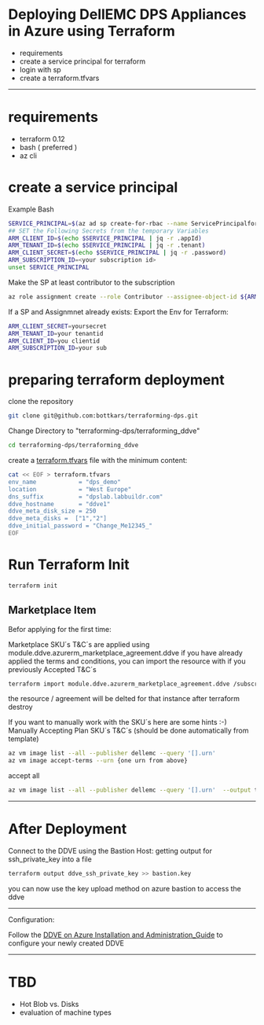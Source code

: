 # Deploying DellEMC DPS Appliances in Azure using Terraform
- requirements
- create a service principal for terraform
- login with sp
- create a terraform.tfvars

---
# requirements
- terraform 0.12
- bash ( preferred )
- az cli
# create a service principal

Example Bash

```bash
SERVICE_PRINCIPAL=$(az ad sp create-for-rbac --name ServicePrincipalforTerraform --output json)
## SET the Following Secrets from the temporary Variables
ARM_CLIENT_ID=$(echo $SERVICE_PRINCIPAL | jq -r .appId)
ARM_TENANT_ID=$(echo $SERVICE_PRINCIPAL | jq -r .tenant)
ARM_CLIENT_SECRET=$(echo $SERVICE_PRINCIPAL | jq -r .password)
ARM_SUBSCRIPTION_ID=<your subscription id>
unset SERVICE_PRINCIPAL
```
Make the SP at least contributor to the subscription

```bash
az role assignment create --role Contributor --assignee-object-id ${ARM_CLIENT_ID} --assignee-principal-type ServicePrincipal --scope /subscriptions/${ARM_SUBSCRIPTION_ID}
```

If a SP and Assignmnet already exists:
Export the Env for Terraform:
```bash
ARM_CLIENT_SECRET=yoursecret
ARM_TENANT_ID=your tenantid
ARM_CLIENT_ID=you clientid
ARM_SUBSCRIPTION_ID=your sub
```
# preparing terraform deployment

clone the repository
```bash
git clone git@github.com:bottkars/terraforming-dps.git
```

Change Directory to "terraforming-dps/terraforming_ddve"


```bash
cd terraforming-dps/terraforming_ddve
```
create a [terraform.tfvars](./terraforming_ddve/terraform.tfvars.example) file 
with the minimum content:
```bash
cat << EOF > terraform.tfvars
env_name            = "dps_demo"
location            = "West Europe"
dns_suffix          = "dpslab.labbuildr.com"
ddve_hostname       = "ddve1"
ddve_meta_disk_size = 250
ddve_meta_disks =  ["1","2"]
ddve_initial_password = "Change_Me12345_"
EOF

```

# Run Terraform Init
```bash
terraform init
```
## Marketplace Item
Befor applying for the first time:

Marketplace SKU´s T&C´s are applied using
module.ddve.azurerm_marketplace_agreement.ddve if you have already applied the terms and conditions, you can import the resource with
if you previously Accepted T&C´s
```bash
terraform import module.ddve.azurerm_marketplace_agreement.ddve /subscriptions/${ARM_SUBSCRIPTION_ID}/providers/Microsoft.MarketplaceOrdering/agreements/dellemc/offers/dell-emc-datadomain-virtual-edition-v4/plans/ddve-50-ver-72005
```

the resource / agreement will be delted for that instance after terraform destroy

If you want to manually work with the SKU´s here are some hints :-)
Manually Accepting Plan SKU´s T&C´s (should be done automatically from template)

```bash
az vm image list --all --publisher dellemc --query '[].urn'
az vm image accept-terms --urn {one urn from above}
```
accept all
```bash
az vm image list --all --publisher dellemc --query '[].urn'  --output tsv | xargs -L1 az vm image accept-terms --urn
```
---
# After Deployment

Connect to the DDVE using the Bastion Host:
getting output for ssh_private_key into a file
```bash
terraform output ddve_ssh_private_key >> bastion.key
```

you can now use the key upload method on azure bastion to access the ddve

---
Configuration:

Follow the [DDVE on Azure Installation and Administration_Guide](https://dl.dell.com/content/docu98496_DD_Virtual_Edition_5.0_with_DD_OS_7.2.0.5_in_Azure_Installation_and_Administration_Guide.pdf?language=en_US&source=Coveo) to configure your newly created DDVE


---


# TBD
 - Hot Blob vs. Disks
 - evaluation of machine types